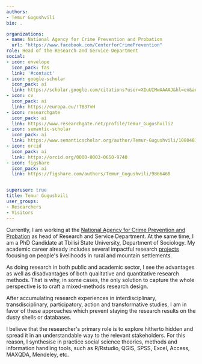 ```yaml
---
authors:
- Temur Gugushvili
bio: .

organizations:
- name: National Agency for Crime Prevention and Probation
  url: "https://www.facebook.com/CenterforCrimePrevention"
role: Head of the Research and Service Department 
social:
- icon: envelope
  icon_pack: fas
  link: '#contact'
- icon: google-scholar
  icon_pack: ai
  link: https://scholar.google.com/citations?user=XIuUIMwAAAAJ&hl=en&authuser=2
- icon: cv
  icon_pack: ai
  link: https://europa.eu/!TB37vH   
- icon: researchgate
  icon_pack: ai
  link: https://www.researchgate.net/profile/Temur_Gugushvili2
- icon: semantic-scholar
  icon_pack: ai
  link: https://www.semanticscholar.org/author/Temur-Gugushvili/108048125
- icon: orcid
  icon_pack: ai
  link: https://orcid.org/0000-0003-0650-9740
- icon: figshare
  icon_pack: ai
  link: https://figshare.com/authors/Temur_Gugushvili/9866468


superuser: true
title: Temur Gugushvili
user_groups:
- Researchers
- Visitors
---
```


Currently, I am working at the [National Agency for Crime Prevention and Probation](https://www.facebook.com/CenterforCrimePrevention) as head of Research and Service Department. At the same time, I am a PhD Candidate at Tbilisi State University, Department of Sociology. My academic career already includes several impactful research [projects](https://temurgugushvili.ge/project/) focusing on people's livelihoods in rural and mountain settlements. 

As doing research in both public and academic sector, I see the advantages as well as disadvantages of both qualitative and quantitative research methods. That is why, in some cases, the only solution to capture the whole perspective is to craft a mixed-methods research design. 

After accumulating research experiences in interdisciplinary, transdisciplinary, participatory, action and transformative studies, I am in favor of these approaches which prevent staying the research results on the dusty shells or databases.

I believe that the researcher's primary role is to explore hitherto hidden and spread it in an understandable way to the relevant stakeholders. For this reason, I synthesise in practice social science theories, methods and information handling tools, such as R/Rstudio, QGIS, SPSS, Excel, Access, MAXQDA, Mendeley, etc.